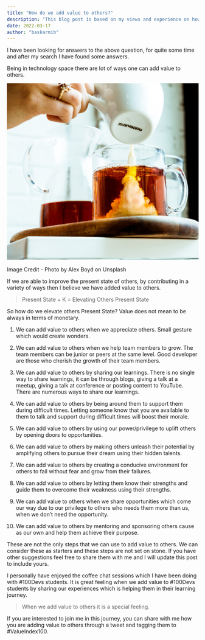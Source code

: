 ```yaml
---
title: "How do we add value to others?"
description: "This blog post is based on my views and experience on how we can add value to others."
date: 2022-03-17
author: "baskarmib"
---
```


I have been looking for answers to the above question, for quite some time and after my search I have found some answers. 

Being in technology space there are lot of ways one can add value to others. 

![Add Value To Others](./alex-boyd-unsplash.jpg)

Image Credit - Photo by Alex Boyd on Unsplash

If we are able to improve the present state of others, by contributing in a variety of ways then I believe we have added value to others. 

> Present State + K = Elevating Others Present State
> 

So how do we elevate others Present State? Value does not mean to be always in terms of monetary. 

1. We can add value to others when we appreciate others. Small gesture which would create wonders.

2. We can add value to others when we help team members to grow. The team members can be junior or peers at the same level. Good developer are those who cherish the growth of their team members.

3. We can add value to others by sharing our learnings. There is no single way to share learnings, it can be through blogs, giving a talk at a meetup, giving a talk at conference or posting content to YouTube. There are numerous ways to share our learnings.

4. We can add value to others by being around them to support them during difficult times. Letting someone know that you are available to them to talk and support during difficult times will boost their morale.

5. We can add value to others by using our power/privilege to uplift others by opening doors to opportunities.

6. We can add value to others by making others unleash their potential by amplifying others to pursue their dream using their hidden talents.

7. We can add value to others by creating a conducive environment for others to fail without fear and grow from their failures.

8. We can add value to others by letting them know their strengths and guide them to overcome their weakness using their strengths. 

9. We can add value to others when we share opportunities which come our way due to our privilege to others who needs them more than us, when we don’t need the opportunity.

10. We can add value to others by mentoring and sponsoring others cause as our own and help them achieve their purpose.

These are not the only steps that we can use to add value to others. We can consider these as starters and these steps are not set on stone.  If you have other suggestions feel free to share them with me and I will update this post to include yours. 

I personally have enjoyed the coffee chat sessions which I have been doing with #100Devs students. It is great feeling when we add value to #100Devs students by sharing our experiences which is helping them in their learning journey.

> When we add value to others it is a special feeling.
> 

If you are interested to join me in this journey, you can share with me how you are adding value to others through a tweet and tagging them to #ValueIndex100.